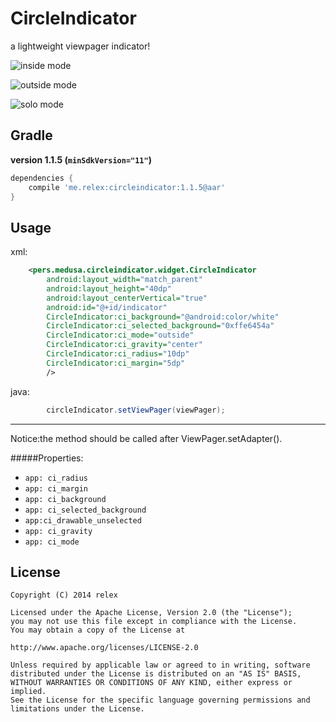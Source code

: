 CircleIndicator
===============
a lightweight viewpager indicator! 

![inside mode]( https://github.com/THEONE10211024/CircleIndicator/blob/master/demo/inside.gif)    

![outside mode]( https://github.com/THEONE10211024/CircleIndicator/blob/master/demo/outside.gif)    

![solo mode]( https://github.com/THEONE10211024/CircleIndicator/blob/master/demo/solo.gif)    

Gradle
------------

**version 1.1.5 (```minSdkVersion="11"```)**
```groovy
dependencies {
    compile 'me.relex:circleindicator:1.1.5@aar'
}
```


Usage
--------
xml:
```xml
	<pers.medusa.circleindicator.widget.CircleIndicator
        android:layout_width="match_parent"
        android:layout_height="40dp"
        android:layout_centerVertical="true"
        android:id="@+id/indicator"
        CircleIndicator:ci_background="@android:color/white"
        CircleIndicator:ci_selected_background="0xffe6454a"
        CircleIndicator:ci_mode="outside"
        CircleIndicator:ci_gravity="center"
        CircleIndicator:ci_radius="10dp"
        CircleIndicator:ci_margin="5dp"
        />
```
java:
```java
        circleIndicator.setViewPager(viewPager);
```
--------
Notice:the method should be called after ViewPager.setAdapter().    

#####Properties:

* `app: ci_radius`
* `app: ci_margin`
* `app: ci_background`
* `app: ci_selected_background`
* `app:ci_drawable_unselected`
* `app: ci_gravity`
* `app: ci_mode`


License
--------
```
Copyright (C) 2014 relex

Licensed under the Apache License, Version 2.0 (the "License");
you may not use this file except in compliance with the License.
You may obtain a copy of the License at

http://www.apache.org/licenses/LICENSE-2.0

Unless required by applicable law or agreed to in writing, software
distributed under the License is distributed on an "AS IS" BASIS,
WITHOUT WARRANTIES OR CONDITIONS OF ANY KIND, either express or implied.
See the License for the specific language governing permissions and
limitations under the License.
```

